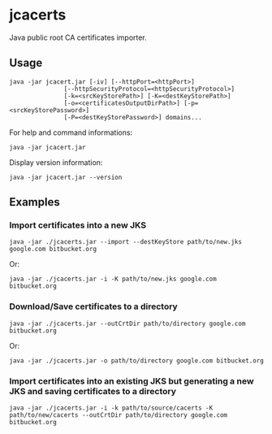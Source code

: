 # jcacerts

Java public root CA certificates importer.

## Usage

```shell
java -jar jcacert.jar [-iv] [--httpPort=<httpPort>]
               [--httpSecurityProtocol=<httpSecurityProtocol>]
               [-k=<srcKeyStorePath>] [-K=<destKeyStorePath>]
               [-o=<certificatesOutputDirPath>] [-p=<srcKeyStorePassword>]
               [-P=<destKeyStorePassword>] domains...
```

For help and command informations:
```shell
java -jar jcacert.jar
```

Display version information:
```shell
java -jar jcacert.jar --version
```

## Examples

### Import certificates into a new JKS
```shell
java -jar ./jcacerts.jar --import --destKeyStore path/to/new.jks google.com bitbucket.org
```
Or:

```shell
java -jar ./jcacerts.jar -i -K path/to/new.jks google.com bitbucket.org
```

### Download/Save certificates to a directory
```shell
java -jar ./jcacerts.jar --outCrtDir path/to/directory google.com bitbucket.org
```
Or:
```shell
java -jar ./jcacerts.jar -o path/to/directory google.com bitbucket.org
```

### Import certificates into an existing JKS but generating a new JKS and saving certificates to a directory
```shell
java -jar ./jcacerts.jar -i -k path/to/source/cacerts -K path/to/new/cacerts --outCrtDir path/to/directory google.com bitbucket.org
```
